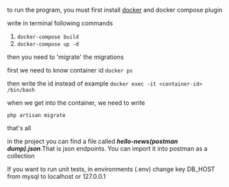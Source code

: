 to run the program, you must first install [docker](https://www.docker.com/) and docker compose plugin

write in terminal following commands
1) `docker-compose build`
2) `docker-compose up -d`

then you need to 'migrate' the migrations

first we need to know <fpm> container id
`docker ps`

then write the id instead of example
`docker exec -it <container-id> /bin/bash`

when we get into the container, we need to write

`php artisan migrate`

that's all

in the project you can find a file called _**hello-news(postman dump).json**_.That is json endpoints. You can import it into postman as a collection

If you want to run unit tests, in environments (.env) change key DB_HOST from mysql to localhost or 127.0.0.1
